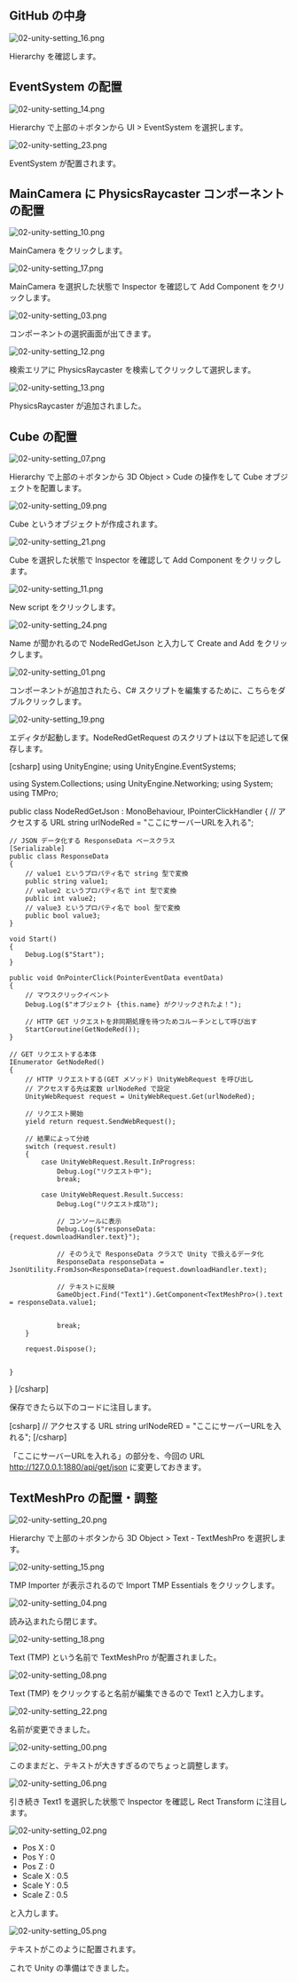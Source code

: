## GitHub の中身

![02-unity-setting_16.png](image/02-unity-setting_16.png)

Hierarchy を確認します。

## EventSystem の配置

![02-unity-setting_14.png](image/02-unity-setting_14.png)

Hierarchy で上部の＋ボタンから UI > EventSystem を選択します。

![02-unity-setting_23.png](image/02-unity-setting_23.png)

EventSystem が配置されます。

## MainCamera に PhysicsRaycaster コンポーネントの配置

![02-unity-setting_10.png](image/02-unity-setting_10.png)

MainCamera をクリックします。

![02-unity-setting_17.png](image/02-unity-setting_17.png)

MainCamera を選択した状態で Inspector を確認して Add Component をクリックします。

![02-unity-setting_03.png](image/02-unity-setting_03.png)

コンポーネントの選択画面が出てきます。

![02-unity-setting_12.png](image/02-unity-setting_12.png)

検索エリアに PhysicsRaycaster を検索してクリックして選択します。

![02-unity-setting_13.png](image/02-unity-setting_13.png)

PhysicsRaycaster が追加されました。

## Cube の配置

![02-unity-setting_07.png](image/02-unity-setting_07.png)

Hierarchy で上部の＋ボタンから 3D Object > Cude の操作をして Cube オブジェクトを配置します。

![02-unity-setting_09.png](image/02-unity-setting_09.png)

Cube というオブジェクトが作成されます。

![02-unity-setting_21.png](image/02-unity-setting_21.png)

Cube を選択した状態で Inspector を確認して Add Component をクリックします。

![02-unity-setting_11.png](image/02-unity-setting_11.png)

New script をクリックします。

![02-unity-setting_24.png](image/02-unity-setting_24.png)

Name が聞かれるので NodeRedGetJson と入力して Create and Add をクリックします。

![02-unity-setting_01.png](image/02-unity-setting_01.png)

コンポーネントが追加されたら、C# スクリプトを編集するために、こちらをダブルクリックします。

![02-unity-setting_19.png](image/02-unity-setting_19.png)

エディタが起動します。NodeRedGetRequest のスクリプトは以下を記述して保存します。

<div>[csharp]
using UnityEngine;
using UnityEngine.EventSystems;

using System.Collections;
using UnityEngine.Networking;
using System;
using TMPro;

public class NodeRedGetJson : MonoBehaviour, IPointerClickHandler
{
    // アクセスする URL
    string urlNodeRed = "ここにサーバーURLを入れる";

    // JSON データ化する ResponseData ベースクラス
    [Serializable]
    public class ResponseData
    {
        // value1 というプロパティ名で string 型で変換
        public string value1;
        // value2 というプロパティ名で int 型で変換
        public int value2;
        // value3 というプロパティ名で bool 型で変換
        public bool value3;
    }

    void Start()
    {
        Debug.Log($"Start");
    }

    public void OnPointerClick(PointerEventData eventData)
    {
        // マウスクリックイベント
        Debug.Log($"オブジェクト {this.name} がクリックされたよ！");

        // HTTP GET リクエストを非同期処理を待つためコルーチンとして呼び出す
        StartCoroutine(GetNodeRed());
    }

    // GET リクエストする本体
    IEnumerator GetNodeRed()
    {
        // HTTP リクエストする(GET メソッド) UnityWebRequest を呼び出し
        // アクセスする先は変数 urlNodeRed で設定
        UnityWebRequest request = UnityWebRequest.Get(urlNodeRed);

        // リクエスト開始
        yield return request.SendWebRequest();

        // 結果によって分岐
        switch (request.result)
        {
            case UnityWebRequest.Result.InProgress:
                Debug.Log("リクエスト中");
                break;

            case UnityWebRequest.Result.Success:
                Debug.Log("リクエスト成功");

                // コンソールに表示
                Debug.Log($"responseData: {request.downloadHandler.text}");

                // そのうえで ResponseData クラスで Unity で扱えるデータ化
                ResponseData responseData = JsonUtility.FromJson<ResponseData>(request.downloadHandler.text);

                // テキストに反映
                GameObject.Find("Text1").GetComponent<TextMeshPro>().text = responseData.value1;


                break;
        }

        request.Dispose();


    }
}
[/csharp]</div>

保存できたら以下のコードに注目します。

<div>[csharp]
    // アクセスする URL
    string urlNodeRED = "ここにサーバーURLを入れる";
[/csharp]</div>

「ここにサーバーURLを入れる」の部分を、今回の URL http://127.0.0.1:1880/api/get/json に変更しておきます。

## TextMeshPro の配置・調整

![02-unity-setting_20.png](image/02-unity-setting_20.png)

Hierarchy で上部の＋ボタンから 3D Object > Text - TextMeshPro を選択します。

![02-unity-setting_15.png](image/02-unity-setting_15.png)

TMP Importer が表示されるので Import TMP Essentials をクリックします。

![02-unity-setting_04.png](image/02-unity-setting_04.png)

読み込まれたら閉じます。

![02-unity-setting_18.png](image/02-unity-setting_18.png)

Text (TMP) という名前で TextMeshPro が配置されました。

![02-unity-setting_08.png](image/02-unity-setting_08.png)

Text (TMP) をクリックすると名前が編集できるので Text1 と入力します。

![02-unity-setting_22.png](image/02-unity-setting_22.png)

名前が変更できました。

![02-unity-setting_00.png](image/02-unity-setting_00.png)

このままだと、テキストが大きすぎるのでちょっと調整します。

![02-unity-setting_06.png](image/02-unity-setting_06.png)

引き続き Text1 を選択した状態で Inspector を確認し Rect Transform に注目します。

![02-unity-setting_02.png](image/02-unity-setting_02.png)

- Pos X : 0
- Pos Y : 0
- Pos Z : 0
- Scale X : 0.5
- Scale Y : 0.5
- Scale Z : 0.5

と入力します。

![02-unity-setting_05.png](image/02-unity-setting_05.png)

テキストがこのように配置されます。

これで Unity の準備はできました。

